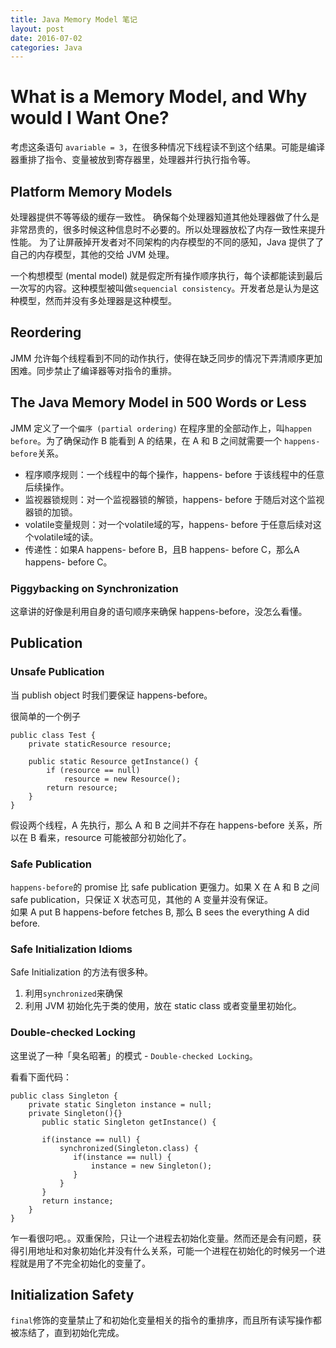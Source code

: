 ```yaml
---
title: Java Memory Model 笔记
layout: post
date: 2016-07-02
categories: Java
---
```


# What is a Memory Model, and Why would I Want One?

考虑这条语句
`avariable = 3`，在很多种情况下线程读不到这个结果。可能是编译器重排了指令、变量被放到寄存器里，处理器并行执行指令等。

## Platform Memory Models

处理器提供不等等级的缓存一致性。 
确保每个处理器知道其他处理器做了什么是非常昂贵的，很多时候这种信息时不必要的。所以处理器放松了内存一致性来提升性能。 
为了让屏蔽掉开发者对不同架构的内存模型的不同的感知，Java 提供了了自己的内存模型，其他的交给 JVM 处理。

一个构想模型 (mental model) 就是假定所有操作顺序执行，每个读都能读到最后一次写的内容。这种模型被叫做`sequencial consistency`。开发者总是认为是这种模型，然而并没有多处理器是这种模型。

## Reordering

JMM 允许每个线程看到不同的动作执行，使得在缺乏同步的情况下弄清顺序更加困难。同步禁止了编译器等对指令的重排。


## The Java Memory Model in 500 Words or Less

JMM 定义了一个`偏序 (partial ordering)` 在程序里的全部动作上，叫`happen before`。为了确保动作 B 能看到 A 的结果，在 A 和 B 之间就需要一个 `happens-before`关系。

- 程序顺序规则：一个线程中的每个操作，happens- before 于该线程中的任意后续操作。
- 监视器锁规则：对一个监视器锁的解锁，happens- before 于随后对这个监视器锁的加锁。
- volatile变量规则：对一个volatile域的写，happens- before 于任意后续对这个volatile域的读。
- 传递性：如果A happens- before B，且B happens- before C，那么A happens- before C。

### Piggybacking on Synchronization

这章讲的好像是利用自身的语句顺序来确保 happens-before，没怎么看懂。

## Publication

### Unsafe Publication

当 publish object 时我们要保证 happens-before。

很简单的一个例子

```
public class Test {
    private staticResource resource;
    
    public static Resource getInstance() {
        if (resource == null)
            resource = new Resource();
        return resource;
    }
}
```

假设两个线程，A 先执行，那么 A 和 B 之间并不存在 happens-before 关系，所以在 B 看来，resource 可能被部分初始化了。

### Safe Publication

`happens-before`的 promise 比 safe publication 更强力。如果 X 在 A 和 B 之间 safe publication，只保证 X 状态可见，其他的 A 变量并没有保证。  
如果 A put B happens-before fetches B, 那么 B sees the everything A did before.


### Safe Initialization Idioms

Safe Initialization 的方法有很多种。 
1. 利用`synchronized`来确保
2. 利用 JVM 初始化先于类的使用，放在 static class 或者变量里初始化。

### Double-checked Locking

这里说了一种「臭名昭著」的模式 - `Double-checked Locking`。

看看下面代码： 
```
public class Singleton {
    private static Singleton instance = null;
    private Singleton(){}
       public static Singleton getInstance() {

       if(instance == null) {
           synchronized(Singleton.class) {
              if(instance == null) {
                  instance = new Singleton();
              }
           }
       }
       return instance;
    }
}
```

乍一看很叼吧。。双重保险，只让一个进程去初始化变量。然而还是会有问题，获得引用地址和对象初始化并没有什么关系，可能一个进程在初始化的时候另一个进程就是用了不完全初始化的变量了。

## Initialization Safety

`final`修饰的变量禁止了和初始化变量相关的指令的重排序，而且所有读写操作都被冻结了，直到初始化完成。


